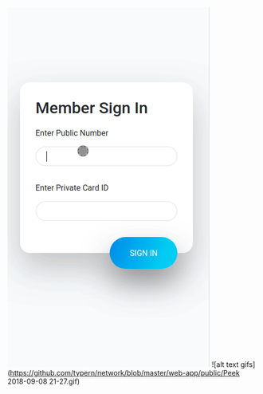 ![alt text gifs](https://github.com/typern/network/blob/master/web-app/public/1.gif)
![alt text gifs](https://github.com/typern/network/blob/master/web-app/public/Peek 2018-09-08 21-27.gif)